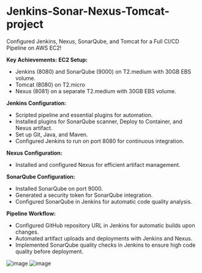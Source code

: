 # Jenkins-Sonar-Nexus-Tomcat-project
Configured Jenkins, Nexus, SonarQube, and Tomcat for a Full CI/CD Pipeline on AWS EC2!

**Key Achievements:**
**EC2 Setup:**
- Jenkins (8080) and SonarQube (9000) on T2.medium with 30GB EBS volume.
- Tomcat (8080) on T2.micro
- Nexus (8081) on a separate T2.medium with 30GB EBS volume.

**Jenkins Configuration:**
- Scripted pipeline and essential plugins for automation.
- Installed plugins for SonarQube scanner, Deploy to Container, and Nexus artifact.
- Set up Git, Java, and Maven.
- Configured Jenkins to run on port 8080 for continuous integration.

**Nexus Configuration:**
- Installed and configured Nexus for efficient artifact management.

**SonarQube Configuration:**
- Installed SonarQube on port 9000.
- Generated a security token for SonarQube integration.
- Configured SonarQube in Jenkins for automatic code quality analysis.

**Pipeline Workflow:**
- Configured GitHub repository URL in Jenkins for automatic builds upon changes.
- Automated artifact uploads and deployments with Jenkins and Nexus.
- Implemented SonarQube quality checks in Jenkins to ensure high code quality before deployment.


![image](https://github.com/user-attachments/assets/3e4b0f78-77d1-4117-b0d6-0216d309307f)
![image](https://github.com/user-attachments/assets/9e9912ef-065f-48e9-9201-10494da07dc1)

